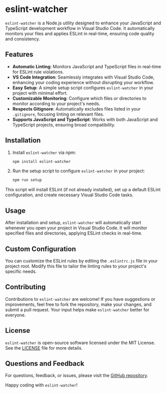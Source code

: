 # eslint-watcher

`eslint-watcher` is a Node.js utility designed to enhance your JavaScript and TypeScript development workflow in Visual Studio Code. It automatically monitors your files and applies ESLint in real-time, ensuring code quality and consistency.

## Features

- **Automatic Linting**: Monitors JavaScript and TypeScript files in real-time for ESLint rule violations.
- **VS Code Integration**: Seamlessly integrates with Visual Studio Code, enhancing your coding experience without disrupting your workflow.
- **Easy Setup**: A simple setup script configures `eslint-watcher` in your project with minimal effort.
- **Customizable Monitoring**: Configure which files or directories to monitor according to your project's needs.
- **Respects Gitignore**: Automatically excludes files listed in your `.gitignore`, focusing linting on relevant files.
- **Supports JavaScript and TypeScript**: Works with both JavaScript and TypeScript projects, ensuring broad compatibility.

## Installation

1. Install `eslint-watcher` via npm:

    ```sh
    npm install eslint-watcher
    ```

2. Run the setup script to configure `eslint-watcher` in your project:

    ```sh
    npm run setup
    ```

This script will install ESLint (if not already installed), set up a default ESLint configuration, and create necessary Visual Studio Code tasks.

## Usage

After installation and setup, `eslint-watcher` will automatically start whenever you open your project in Visual Studio Code. It will monitor specified files and directories, applying ESLint checks in real-time.

## Custom Configuration

You can customize the ESLint rules by editing the `.eslintrc.js` file in your project root. Modify this file to tailor the linting rules to your project's specific needs.

## Contributing

Contributions to `eslint-watcher` are welcome! If you have suggestions or improvements, feel free to fork the repository, make your changes, and submit a pull request. Your input helps make `eslint-watcher` better for everyone.

## License

`eslint-watcher` is open-source software licensed under the MIT License. See the [LICENSE](LICENSE) file for more details.

## Questions and Feedback

For questions, feedback, or issues, please visit the [GitHub repository](https://github.com/tdemelle-SiP/eslint-watcher).

Happy coding with `eslint-watcher`!

